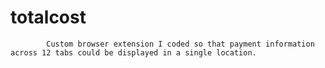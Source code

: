 # totalcost
            Custom browser extension I coded so that payment information across 12 tabs could be displayed in a single location.
 
